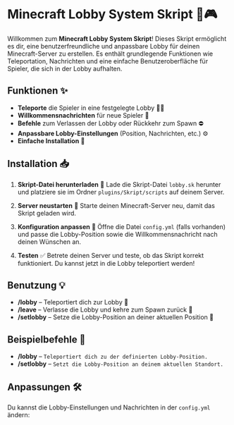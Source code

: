 # Minecraft Lobby System Skript 🏰🎮

Willkommen zum **Minecraft Lobby System Skript**! Dieses Skript ermöglicht es dir, eine benutzerfreundliche und anpassbare Lobby für deinen Minecraft-Server zu erstellen. Es enthält grundlegende Funktionen wie Teleportation, Nachrichten und eine einfache Benutzeroberfläche für Spieler, die sich in der Lobby aufhalten.

## Funktionen ✨

- **Teleporte** die Spieler in eine festgelegte Lobby 🏃‍♂️
- **Willkommensnachrichten** für neue Spieler 👋
- **Befehle** zum Verlassen der Lobby oder Rückkehr zum Spawn ⛔
- **Anpassbare Lobby-Einstellungen** (Position, Nachrichten, etc.) ⚙️
- **Einfache Installation** 🚀

## Installation 📥

1. **Skript-Datei herunterladen** 📂
   Lade die Skript-Datei `lobby.sk` herunter und platziere sie im Ordner `plugins/Skript/scripts` auf deinem Server.

2. **Server neustarten** 🔄
   Starte deinen Minecraft-Server neu, damit das Skript geladen wird.

3. **Konfiguration anpassen** 🔧
   Öffne die Datei `config.yml` (falls vorhanden) und passe die Lobby-Position sowie die Willkommensnachricht nach deinen Wünschen an.

4. **Testen** ✅
   Betrete deinen Server und teste, ob das Skript korrekt funktioniert. Du kannst jetzt in die Lobby teleportiert werden!

## Benutzung 💡

- **/lobby** – Teleportiert dich zur Lobby 🏰
- **/leave** – Verlasse die Lobby und kehre zum Spawn zurück 🚪
- **/setlobby** – Setze die Lobby-Position an deiner aktuellen Position 🔄

## Beispielbefehle 📜

- **/lobby** – `Teleportiert dich zu der definierten Lobby-Position.`
- **/setlobby** – `Setzt die Lobby-Position an deinem aktuellen Standort.`

## Anpassungen 🛠️

Du kannst die Lobby-Einstellungen und Nachrichten in der `config.yml` ändern:
